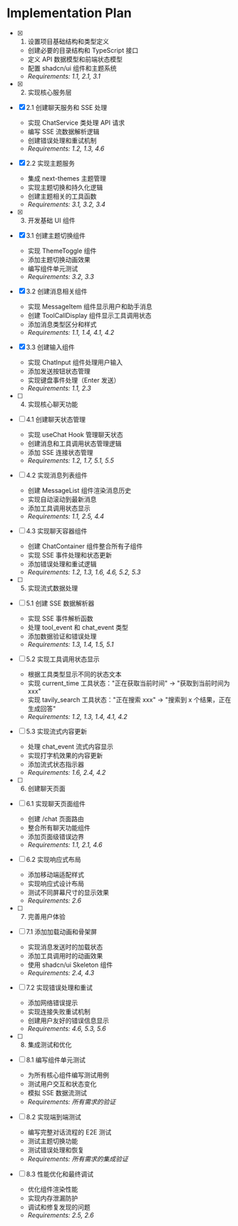 # Implementation Plan

- [x] 1. 设置项目基础结构和类型定义

  - 创建必要的目录结构和 TypeScript 接口
  - 定义 API 数据模型和前端状态模型
  - 配置 shadcn/ui 组件和主题系统
  - _Requirements: 1.1, 2.1, 3.1_

- [x] 2. 实现核心服务层
- [x] 2.1 创建聊天服务和 SSE 处理

  - 实现 ChatService 类处理 API 请求
  - 编写 SSE 流数据解析逻辑
  - 创建错误处理和重试机制
  - _Requirements: 1.2, 1.3, 4.6_

- [x] 2.2 实现主题服务

  - 集成 next-themes 主题管理
  - 实现主题切换和持久化逻辑
  - 创建主题相关的工具函数
  - _Requirements: 3.1, 3.2, 3.4_

- [x] 3. 开发基础 UI 组件
- [x] 3.1 创建主题切换组件

  - 实现 ThemeToggle 组件
  - 添加主题切换动画效果
  - 编写组件单元测试
  - _Requirements: 3.2, 3.3_

- [x] 3.2 创建消息相关组件

  - 实现 MessageItem 组件显示用户和助手消息
  - 创建 ToolCallDisplay 组件显示工具调用状态
  - 添加消息类型区分和样式
  - _Requirements: 1.1, 1.4, 4.1, 4.2_

- [x] 3.3 创建输入组件

  - 实现 ChatInput 组件处理用户输入
  - 添加发送按钮状态管理
  - 实现键盘事件处理（Enter 发送）
  - _Requirements: 1.1, 2.3_

- [ ] 4. 实现核心聊天功能
- [ ] 4.1 创建聊天状态管理

  - 实现 useChat Hook 管理聊天状态
  - 创建消息和工具调用状态管理逻辑
  - 添加 SSE 连接状态管理
  - _Requirements: 1.2, 1.7, 5.1, 5.5_

- [ ] 4.2 实现消息列表组件

  - 创建 MessageList 组件渲染消息历史
  - 实现自动滚动到最新消息
  - 添加工具调用状态显示
  - _Requirements: 1.1, 2.5, 4.4_

- [ ] 4.3 实现聊天容器组件

  - 创建 ChatContainer 组件整合所有子组件
  - 实现 SSE 事件处理和状态更新
  - 添加错误处理和重试逻辑
  - _Requirements: 1.2, 1.3, 1.6, 4.6, 5.2, 5.3_

- [ ] 5. 实现流式数据处理
- [ ] 5.1 创建 SSE 数据解析器

  - 实现 SSE 事件解析函数
  - 处理 tool_event 和 chat_event 类型
  - 添加数据验证和错误处理
  - _Requirements: 1.3, 1.4, 1.5, 5.1_

- [ ] 5.2 实现工具调用状态显示

  - 根据工具类型显示不同的状态文本
  - 实现 current_time 工具状态："正在获取当前时间" → "获取到当前时间为 xxx"
  - 实现 tavily_search 工具状态："正在搜索 xxx" → "搜索到 x 个结果，正在生成回答"
  - _Requirements: 1.2, 1.3, 1.4, 4.1, 4.2_

- [ ] 5.3 实现流式内容更新

  - 处理 chat_event 流式内容显示
  - 实现打字机效果的内容更新
  - 添加流式状态指示器
  - _Requirements: 1.6, 2.4, 4.2_

- [ ] 6. 创建聊天页面
- [ ] 6.1 实现聊天页面组件

  - 创建 /chat 页面路由
  - 整合所有聊天功能组件
  - 添加页面级错误边界
  - _Requirements: 1.1, 2.1, 4.6_

- [ ] 6.2 实现响应式布局

  - 添加移动端适配样式
  - 实现响应式设计布局
  - 测试不同屏幕尺寸的显示效果
  - _Requirements: 2.6_

- [ ] 7. 完善用户体验
- [ ] 7.1 添加加载动画和骨架屏

  - 实现消息发送时的加载状态
  - 添加工具调用时的动画效果
  - 使用 shadcn/ui Skeleton 组件
  - _Requirements: 2.4, 4.3_

- [ ] 7.2 实现错误处理和重试

  - 添加网络错误提示
  - 实现连接失败重试机制
  - 创建用户友好的错误信息显示
  - _Requirements: 4.6, 5.3, 5.6_

- [ ] 8. 集成测试和优化
- [ ] 8.1 编写组件单元测试

  - 为所有核心组件编写测试用例
  - 测试用户交互和状态变化
  - 模拟 SSE 数据流测试
  - _Requirements: 所有需求的验证_

- [ ] 8.2 实现端到端测试

  - 编写完整对话流程的 E2E 测试
  - 测试主题切换功能
  - 测试错误处理和恢复
  - _Requirements: 所有需求的集成验证_

- [ ] 8.3 性能优化和最终调试
  - 优化组件渲染性能
  - 实现内存泄漏防护
  - 调试和修复发现的问题
  - _Requirements: 2.5, 2.6_
